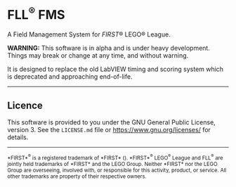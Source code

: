 # FLL<sup>&reg;</sup> FMS

A Field Management System for *FIRST*&reg; LEGO&reg; League.

**WARNING:** This software is in alpha and is under heavy development.
Things may break or change at any time, and without warning.

It is designed to replace the old LabVIEW timing and scoring system which is deprecated and approaching end-of-life.

---

## Licence

This software is provided to you under the GNU General Public License, version 3.
See the `LICENSE.md` file or <https://www.gnu.org/licenses/> for details.

---

<small>
*FIRST*<sup>&reg;</sup> is a registered trademark of *FIRST* (<https://www.firstinspires.org>).
*FIRST*<sup>&reg;</sup> LEGO<sup>&reg;</sup> League and FLL<sup>&reg;</sup> are jointly held trademarks of *FIRST* and the LEGO Group.
Neither *FIRST* nor the LEGO Group are overseeing, involved with, or responsible for this activity, product, or service.
All other trademarks are property of their respective owners.
</small>
